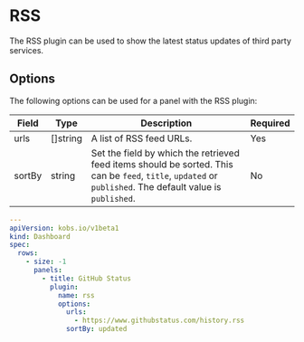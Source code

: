 # RSS

The RSS plugin can be used to show the latest status updates of third party services.

## Options

The following options can be used for a panel with the RSS plugin:

| Field | Type | Description | Required |
| ----- | ---- | ----------- | -------- |
| urls | []string | A list of RSS feed URLs. | Yes |
| sortBy | string | Set the field by which the retrieved feed items should be sorted. This can be `feed`, `title`, `updated` or `published`. The default value is `published`. | No |

```yaml
---
apiVersion: kobs.io/v1beta1
kind: Dashboard
spec:
  rows:
    - size: -1
      panels:
        - title: GitHub Status
          plugin:
            name: rss
            options:
              urls:
                - https://www.githubstatus.com/history.rss
              sortBy: updated
```
